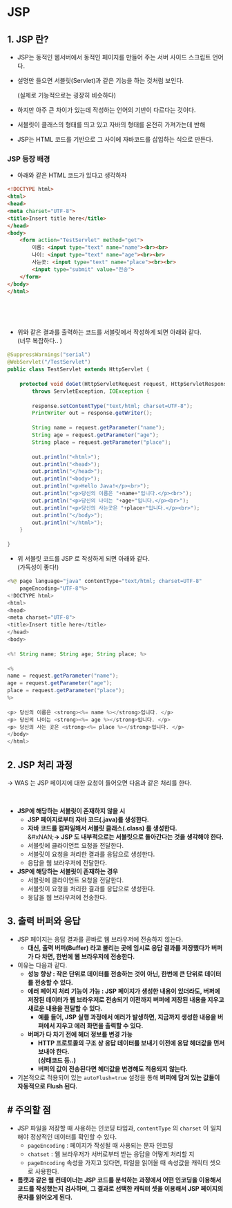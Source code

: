 # JSP

## 1. JSP 란?&#x20;

* JSP는 동적인 웹서버에서 동적인 페이지를 만들어 주는 서버 사이드 스크립트 언어다.
*   설명만 들으면 서블릿(Servlet)과 같은 기능을 하는 것처럼 보인다.

    (실제로 기능적으로는 굉장히 비슷하다)
* 하지만 아주 큰 차이가 있는데 작성하는 언어의 기반이 다르다는 것이다.
* 서블릿이 클래스의 형태를 띄고 있고 자바의 형태를 온전히 가져가는데 반해
* JSP는 HTML 코드를 기반으로 그 사이에 자바코드를 삽입하는 식으로 만든다.

### JSP 등장 배경

* 아래와 같은 HTML 코드가 있다고 생각하자&#x20;

```html
<!DOCTYPE html>
<html>
<head>
<meta charset="UTF-8">
<title>Insert title here</title>
</head>
<body>
	<form action="TestServlet" method="get">
		이름: <input type="text" name="name"><br><br>
		나이: <input type="text" name="age"><br><br>
		사는곳: <input type="text" name="place"><br><br>
		<input type="submit" value="전송">
	</form>
</body>
</html>
```

<figure><img src="../../.gitbook/assets/스크린샷 2024-11-02 17.04.17.png" alt="" width="446"><figcaption></figcaption></figure>

<figure><img src="../../.gitbook/assets/스크린샷 2024-11-02 17.04.26.png" alt="" width="453"><figcaption></figcaption></figure>

* 위와 같은 결과를 출력하는 코드를 서블릿에서 작성하게 되면 아래와 같다.\
  (너무 복잡하다.. )&#x20;

```java
@SuppressWarnings("serial")
@WebServlet("/TestServlet")
public class TestServlet extends HttpServlet {

	protected void doGet(HttpServletRequest request, HttpServletResponse response) 
    	throws ServletException, IOException {
        
		response.setContentType("text/html; charset=UTF-8");
		PrintWriter out = response.getWriter(); 
		
		String name = request.getParameter("name");
		String age = request.getParameter("age");
		String place = request.getParameter("place");
		
		out.println("<html>");
		out.println("<head>");
		out.println("</head>");
		out.println("<body>");
		out.println("<p>Hello Java!</p><br>");
		out.println("<p>당신의 이름은 "+name+"입니다.</p><br>");
		out.println("<p>당신의 나이는 "+age+"입니다.</p><br>");
		out.println("<p>당신의 사는곳은 "+place+"입니다.</p><br>");
		out.println("</body>");
		out.println("</html>");
	}

}
```

* 위 서블릿 코드를 JSP 로 작성하게 되면 아래와 같다. \
  (가독성이 좋다!)

```java
<%@ page language="java" contentType="text/html; charset=UTF-8"
    pageEncoding="UTF-8"%>
<!DOCTYPE html>
<html>
<head>
<meta charset="UTF-8">
<title>Insert title here</title>
</head>
<body>

<%! String name; String age; String place; %>

<%
name = request.getParameter("name");
age = request.getParameter("age");
place = request.getParameter("place");
%>

<p> 당신의 이름은 <strong><%= name %></strong>입니다. </p>
<p> 당신의 나이는 <strong><%= age %></strong>입니다. </p>
<p> 당신의 사는 곳은 <strong><%= place %></strong>입니다. </p>
</body>
</html>
```

## 2. JSP 처리 과정

-> WAS 는 JSP 페이지에 대한 요청이 들어오면 다음과 같은 처리를 한다.

<figure><img src="../../.gitbook/assets/스크린샷 2024-11-02 17.09.06.png" alt=""><figcaption></figcaption></figure>

* **JSP에 해당하는 서블릿이 존재하지 않을 시**
  * **JSP 페이지로부터 자바 코드(.java)를 생성한다.**
  * **자바 코드를 컴파일해서 서블릿 클래스(.class) 를 생성한다.**\
    &#xNAN;**-> JSP 도 내부적으로는 서블릿으로 돌아간다는 것을 생각해야 한다.**
  * 서블릿에 클라이언트 요청을 전달한다.
  * 서블릿이 요청을 처리한 결과를 응답으로 생성한다.
  * 응답을 웹 브라우저에 전달한다.
* **JSP에 해당하는 서블릿이 존재하는 경우**
  * 서블릿에 클라이언트 요청을 전달한다.
  * 서블릿이 요청을 처리한 결과를 응답으로 생성한다.
  * 응답을 웹 브라우저에 전송한다.

## 3. 출력 버퍼와 응답

* JSP 페이지는 응답 결과를 곧바로 웹 브라우저에 전송하지 않는다.
  * **대신, 출력 버퍼(Buffer) 라고 불리는 곳에 임시로 응답 결과를 저장했다가 버퍼가 다 차면, 한번에 웹 브라우저에 전송한다.**
* 이유는 다음과 같다.
  * **성능 향상 : 작은 단위로 데이터를 전송하는 것이 아닌, 한번에 큰 단위로 데이터를 전송할 수 있다.**
  * **에러 페이지 처리 기능이 가능 : JSP 페이지가 생성한 내용이 있더라도, 버퍼에 저장된 데이터가 웹 브라우저로 전송되기 이전까지 버퍼에 저장된 내용을 지우고 새로운 내용을 전달할 수 있다.**
    * **예를 들어, JSP 실행 과정에서 에러가 발생하면, 지금까지 생성한 내용을 버퍼에서 지우고 에러 화면을 출력할 수 있다.**
  * **버퍼가 다 차기 전에 헤더 정보를 변경 가능**
    * **HTTP 프로토콜의 구조 상 응답 데이터를 보내기 이전에 응답 헤더값을 먼저 보내야 한다.** \
      **(상태코드 등..)**
    * **버퍼의 값이 전송된다면 헤더값을 변경해도 적용되지 않는다.**
* 기본적으로 적용되어 있는 `autoFlush=true` 설정을 통해 **버퍼에 담겨 있는 값들이 자동적으로 Flush 된다.**

## # 주의할 점

* JSP 파일을 저장할 때 사용하는 인코딩 타입과, `contentType` 의 `charset` 이 일치해야 정상적인 데이터를 확인할 수 있다.
  * `pageEncoding` : 페이지가 작성될 때 사용되는 문자 인코딩
  * `chatset` : 웹 브라우저가 서버로부터 받는 응답을 어떻게 처리할 지
  * `pageEncoding` 속성을 가지고 있다면, 파일을 읽어올 때 속성값을 캐릭터 셋으로 사용한다.
* **톰캣과 같은 웹 컨테이너는 JSP 코드를 분석하는 과정에서 어떤 인코딩을 이용해서 코드를 작성했는지 검사하며, 그 결과로 선택한 캐릭터 셋을 이용해서 JSP 페이지의 문자를 읽어오게 된다.**

